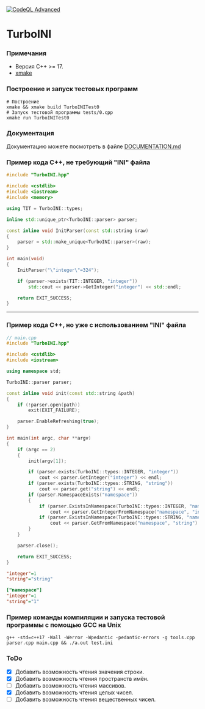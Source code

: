 [![CodeQL Advanced](https://github.com/HotWizard/TurboINI/actions/workflows/codeql.yml/badge.svg)](https://github.com/HotWizard/TurboINI/actions/workflows/codeql.yml)
# TurboINI
### Примечания
- Версия C++ >= 17.
- [xmake](https://xmake.io/#/)
### Построение и запуск тестовых программ
```shell
# Построение
xmake && xmake build TurboINITest0
# Запуск тестовой программы tests/0.cpp
xmake run TurboINITest0
```
### Документация
Документацию можете посмотреть в файле [DOCUMENTATION.md](DOCUMENTATION.md)
### Пример кода C++, не требующий \"INI\" файла
```cpp
#include "TurboINI.hpp"

#include <cstdlib>
#include <iostream>
#include <memory>

using TIT = TurboINI::types;

inline std::unique_ptr<TurboINI::parser> parser;

const inline void InitParser(const std::string &raw)
{
    parser = std::make_unique<TurboINI::parser>(raw);
}

int main(void)
{
    InitParser("\"integer\"=324");

    if (parser->exists(TIT::INTEGER, "integer"))
        std::cout << parser->GetInteger("integer") << std::endl;

    return EXIT_SUCCESS;
}
```
---
### Пример кода C++, но уже с использованием \"INI\" файла
```cpp
// main.cpp
#include "TurboINI.hpp"

#include <cstdlib>
#include <iostream>

using namespace std;

TurboINI::parser parser;

const inline void init(const std::string &path)
{
    if (!parser.open(path))
        exit(EXIT_FAILURE);

    parser.EnableRefreshing(true);
}

int main(int argc, char **argv)
{
    if (argc == 2)
    {
        init(argv[1]);

        if (parser.exists(TurboINI::types::INTEGER, "integer"))
            cout << parser.GetInteger("integer") << endl;
        if (parser.exists(TurboINI::types::STRING, "string"))
            cout << parser.get("string") << endl;
        if (parser.NamespaceExists("namespace"))
        {
            if (parser.ExistsInNamespace(TurboINI::types::INTEGER, "namespace", "integer"))
                cout << parser.GetIntegerFromNamespace("namespace", "integer") << endl;
            if (parser.ExistsInNamespace(TurboINI::types::STRING, "namespace", "string"))
                cout << parser.GetFromNamespace("namespace", "string") << endl;
        }
    }

    parser.close();

    return EXIT_SUCCESS;
}
```
```ini
"integer"=1
"string"="string"

["namespace"]
"integer"=1
"string"="1"
```
### Пример команды компиляции и запуска тестовой программы с помощью GCC на Unix
```shell
g++ -std=c++17 -Wall -Werror -Wpedantic -pedantic-errors -g tools.cpp parser.cpp main.cpp && ./a.out test.ini
```
### ToDo
- [x] Добавить возможность чтения значения строки.
- [x] Добавить возможность чтения пространств имён.
- [ ] Добавить возможность чтения массивов.
- [x] Добавить возможность чтения целых чисел.
- [ ] Добавить возможность чтения вещественных чисел.
